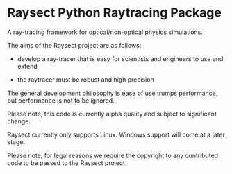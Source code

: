 Raysect Python Raytracing Package
=================================

A ray-tracing framework for optical/non-optical physics simulations.

The aims of the Raysect project are as follows:

* develop a ray-tracer that is easy for scientists and engineers to use and extend

* the raytracer must be robust and high precision

The general development philosophy is ease of use trumps performance, but performance is not to be ignored.

Please note, this code is currently alpha quality and subject to significant change.

Raysect currently only supports Linux. Windows support will come at a later stage.

Please note, for legal reasons we require the copyright to any contributed code to be passed to the Raysect project.
